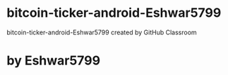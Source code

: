 # bitcoin-ticker-android-Eshwar5799
bitcoin-ticker-android-Eshwar5799 created by GitHub Classroom
# by Eshwar5799
